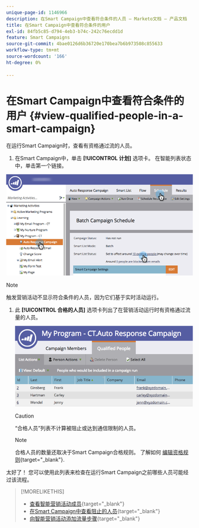 ```yaml
---
unique-page-id: 1146966
description: 在Smart Campaign中查看符合条件的人员 — Marketo文档 — 产品文档
title: 在Smart Campaign中查看符合条件的用户
exl-id: 84fb5c85-d794-4eb3-b74c-242c76ecdd1d
feature: Smart Campaigns
source-git-commit: 4bae0126d6b36720e170bea7b6b973508c855633
workflow-type: tm+mt
source-wordcount: '166'
ht-degree: 0%

---
```


# 在Smart Campaign中查看符合条件的用户 {#view-qualified-people-in-a-smart-campaign}

在运行Smart Campaign时，查看有资格通过流的人员。

1. 在Smart Campaign中，单击 **[!UICONTROL 计划]** 选项卡。 在智能列表状态中，单击第一个链接。

![](assets/qualifedpeople-hands.png)

>[!NOTE]
>
>触发营销活动不显示符合条件的人员，因为它们基于实时活动运行。

1. 此 **[!UICONTROL 合格的人员]** 选项卡列出了在营销活动运行时有资格通过流量的人员。

   ![](assets/qualifiedpeople-tab.png)

   >[!CAUTION]
   >
   >“合格人员”列表不计算被阻止或达到通信限制的人员。

   >[!NOTE]
   >
   >合格人员的数量还取决于Smart Campaign合格规则。 了解如何 [编辑资格规则](/help/marketo/product-docs/core-marketo-concepts/smart-campaigns/using-smart-campaigns/edit-qualification-rules-in-a-smart-campaign.md){target="_blank"}.

太好了！ 您可以使用此列表来检查在运行Smart Campaign之前哪些人员可能经过该流程。

>[!MORELIKETHIS]
>
>* [查看智能营销活动成员](/help/marketo/product-docs/core-marketo-concepts/smart-campaigns/smart-campaign-data/view-smart-campaign-members.md){target="_blank"}
>* [在Smart Campaign中查看阻止的人员](/help/marketo/product-docs/core-marketo-concepts/smart-campaigns/smart-campaign-data/view-blocked-people-in-a-smart-campaign.md){target="_blank"}
>* [向智能营销活动添加流量步骤](/help/marketo/product-docs/core-marketo-concepts/smart-campaigns/flow-actions/add-a-flow-step-to-a-smart-campaign.md){target="_blank"}
